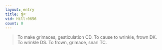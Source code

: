 ```yaml
---
layout: entry
title: སྙེར་
vid: Hill:0656
count: 0
---
```

> To make grimaces, gesticulation CD\. To cause to wrinkle, frown DK\. To wrinkle DS\. To frown, grimace, snarl TC\.


